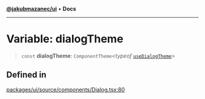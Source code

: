 [**@jakubmazanec/ui**](../README.md) • **Docs**

---

# Variable: dialogTheme

> `const` **dialogTheme**: `ComponentTheme`\<_typeof_
> [`useDialogTheme`](../functions/useDialogTheme.md)\>

## Defined in

[packages/ui/source/components/Dialog.tsx:80](https://github.com/jakubmazanec/tools/blob/39892a8d22e72fc5aa2b2aedf9320ac8bb26fd5d/packages/ui/source/components/Dialog.tsx#L80)
